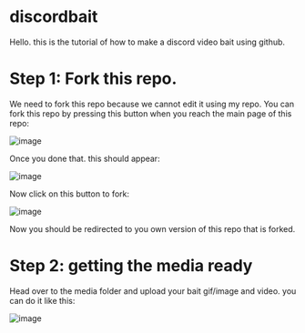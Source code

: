 # discordbait
Hello. this is the tutorial of how to make a discord video bait using github.
# Step 1: Fork this repo.
We need to fork this repo because we cannot edit it using my repo. You can fork this repo by pressing this button when you reach the main page of this repo:


![image](https://github.com/meowgoober/discordbait/assets/142069939/537ac6a1-c3d4-419b-afc2-6737b15fe6fc)


Once you done that. this should appear:


![image](https://github.com/meowgoober/discordbait/assets/142069939/eb7092f4-8d29-4c9d-9cb4-d0fcf3438416)


Now click on this button to fork:


![image](https://github.com/meowgoober/discordbait/assets/142069939/ef09eb5f-186d-45fc-8a8a-10fe816524f3)

Now you should be redirected to you own version of this repo that is forked.

# Step 2: getting the media ready

Head over to the media folder and upload your bait gif/image and video. you can do it like this:

![image](https://github.com/meowgoober/discordbait/assets/142069939/6fc8de1a-ceef-426f-82ba-081fb83a360e)

